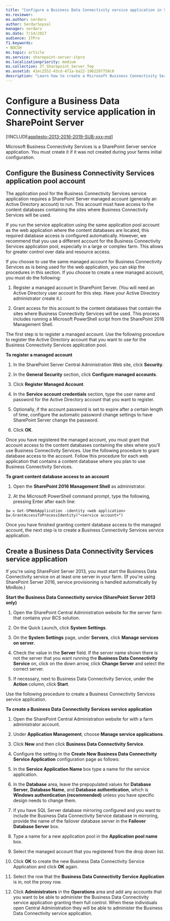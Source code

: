 ```yaml
---
title: "Configure a Business Data Connectivity service application in SharePoint Server"
ms.reviewer: 
ms.author: serdars
author: SerdarSoysal
manager: serdars
ms.date: 7/14/2017
audience: ITPro
f1.keywords:
- NOCSH
ms.topic: article
ms.service: sharepoint-server-itpro
ms.localizationpriority: medium
ms.collection: IT_Sharepoint_Server_Top
ms.assetid: 41ec2552-43cd-471a-ba22-1962297758c0
description: "Learn how to create a Microsoft Business Connectivity Services service application in SharePoint Server."
---
```


# Configure a Business Data Connectivity service application in SharePoint Server

[!INCLUDE[appliesto-2013-2016-2019-SUB-xxx-md](../includes/appliesto-2013-2016-2019-SUB-xxx-md.md)]
  
Microsoft Business Connectivity Services is a SharePoint Server service application. You must create it if it was not created during your farms initial configuration.
  
## Configure the Business Connectivity Services application pool account
<a name="section1"> </a>

The application pool for the Business Connectivity Services service application requires a SharePoint Server managed account (generally an Active Directory account) to run. This account must have access to the content databases containing the sites where Business Connectivity Services will be used.
  
If you run the service application using the same application pool account as the web application where the content databases are located, this required database access is configured automatically. However, we recommend that you use a different account for the Business Connectivity Services application pool, especially in a large or complex farm. This allows for greater control over data and resource access.
  
If you choose to use the same managed account for Business Connectivity Services as is being used for the web application, you can skip the procedures in this section. If you choose to create a new managed account, you must do the following:
  
1. Register a managed account in SharePoint Server. (You will need an Active Directory user account for this step. Have your Active Directory administrator create it.)
    
2. Grant access for this account to the content databases that contain the sites where Business Connectivity Services will be used. This process includes running a Microsoft PowerShell script from the SharePoint 2016 Management Shell.
    
The first step is to register a managed account. Use the following procedure to register the Active Directory account that you want to use for the Business Connectivity Services application pool.
  
 **To register a managed account**
  
1. In the SharePoint Server Central Administration Web site, click **Security**.
    
2. In the **General Security** section, click **Configure managed accounts**.
    
3. Click **Register Managed Account**.
    
4. In the **Service account credentials** section, type the user name and password for the Active Directory account that you want to register. 
    
5. Optionally, if the account password is set to expire after a certain length of time, configure the automatic password change settings to have SharePoint Server change the password.
    
6. Click **OK**.
    
Once you have registered the managed account, you must grant that account access to the content databases containing the sites where you'll use Business Connectivity Services. Use the following procedure to grant database access to the account. Follow this procedure for each web application that contains a content database where you plan to use Business Connectivity Services.
  
 **To grant content database access to an account**
  
1. Open the **SharePoint 2016 Management Shell** as administrator. 
    
2. At the Microsoft PowerShell command prompt, type the following, pressing Enter after each line:
    
  ```
  $w = Get-SPWebApplication -identity <web application>
  $w.GrantAccessToProcessIdentity("<service account>")
  ```

Once you have finished granting content database access to the managed account, the next step is to create a Business Connectivity Services service application.
  
## Create a Business Data Connectivity Services service application
<a name="section1"> </a>

If you're using SharePoint Server 2013, you must start the Business Data Connectivity service on at least one server in your farm. (If you're using SharePoint Server 2016, service provisioning is handled automatically by MinRole.)
  
 **Start the Business Data Connectivity service (SharePoint Server 2013 only)**
  
1. Open the SharePoint Central Administration website for the server farm that contains your BCS solution.
    
2. On the Quick Launch, click **System Settings**. 
    
3. On the **System Settings** page, under **Servers**, click **Manage services on server**.
    
4. Check the value in the **Server** field. If the server name shown there is not the server that you want running the **Business Data Connectivity Service** on, click on the down arrow, click **Change Server** and select the correct server. 
    
5. If necessary, next to Business Data Connectivity Service, under the **Action** column, click **Start**.
    
Use the following procedure to create a Business Connectivity Services service application.
  
 **To create a Business Data Connectivity Services service application**
  
1. Open the SharePoint Central Administration website for with a farm administrator account.
    
2. Under **Application Management**, choose **Manage service applications**.
    
3. Click **New** and then click **Business Data Connectivity Service**.
    
4. Configure the setting in the **Create New Business Data Connectivity Service Application** configuration page as follows: 
    
1. In the **Service Application Name** box type a name for the service application. 
    
2. In the **Database** area, leave the prepopulated values for **Database Server**, **Database Name**, and **Database authentication**, which is **Windows authentication (recommended)** unless you have specific design needs to change them. 
    
3. If you have SQL Server database mirroring configured and you want to include the Business Data Connectivity Service database in mirroring, provide the name of the failover database server in the **Failover Database Server** box. 
    
4. Type a name for a new application pool in the **Application pool name** box. 
    
5. Select the managed account that you registered from the drop down list.
    
5. Click **OK** to create the new Business Data Connectivity Service Application and click **OK** again. 
    
6. Select the row that the **Business Data Connectivity Service Application** is in, not the proxy row. 
    
7. Click **Administrators** in the **Operations** area and add any accounts that you want to be able to administer the Business Data Connectivity service application granting them full control. When these individuals open Central Administration they will be able to administer the Business Data Connectivity service application. 
    


